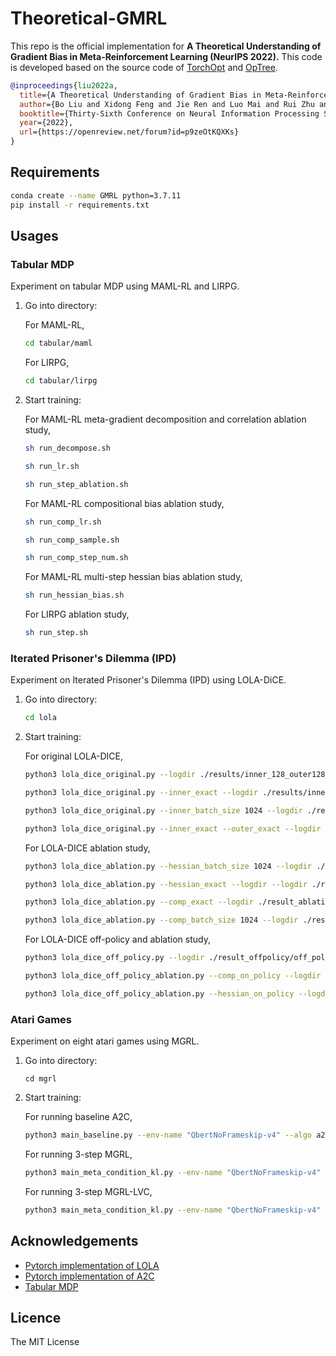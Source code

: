 # Theoretical-GMRL
This repo is the official implementation for **A Theoretical Understanding of Gradient Bias in Meta-Reinforcement Learning (NeurIPS 2022).** This code is developed based on the source code of [TorchOpt](https://github.com/metaopt/TorchOpt) and [OpTree](https://github.com/metaopt/optree).

```Bibtex
@inproceedings{liu2022a,
  title={A Theoretical Understanding of Gradient Bias in Meta-Reinforcement Learning},
  author={Bo Liu and Xidong Feng and Jie Ren and Luo Mai and Rui Zhu and Haifeng Zhang and Jun Wang and Yaodong Yang},
  booktitle={Thirty-Sixth Conference on Neural Information Processing Systems},
  year={2022},
  url={https://openreview.net/forum?id=p9zeOtKQXKs}
}
```

## Requirements

```bash
conda create --name GMRL python=3.7.11
pip install -r requirements.txt
```

## Usages

### Tabular MDP

Experiment on tabular MDP using MAML-RL and LIRPG.

1. Go into directory:

   For MAML-RL,

   ```bash
   cd tabular/maml
   ```

   For LIRPG,

   ```bash
   cd tabular/lirpg
   ```

2. Start training:

   For MAML-RL meta-gradient decomposition and correlation ablation study,

   ```bash
   sh run_decompose.sh

   sh run_lr.sh 

   sh run_step_ablation.sh 
   ```

   For MAML-RL compositional bias ablation study,

   ```bash
   sh run_comp_lr.sh

   sh run_comp_sample.sh

   sh run_comp_step_num.sh
   ```

   For MAML-RL multi-step hessian bias ablation study,

   ```bash
   sh run_hessian_bias.sh
   ```

   For LIRPG ablation study,

   ```bash
   sh run_step.sh
   ```

   

### Iterated Prisoner's Dilemma (IPD)

Experiment on Iterated Prisoner's Dilemma (IPD) using LOLA-DiCE.

1. Go into directory:

    ```bash
    cd lola
    ```

2. Start training:

    For original LOLA-DICE,

    ```bash
    python3 lola_dice_original.py --logdir ./results/inner_128_outer128_baseline

    python3 lola_dice_original.py --inner_exact --logdir ./results/inner_exact_outer128_baseline

    python3 lola_dice_original.py --inner_batch_size 1024 --logdir ./results/inner1024_outer128_baseline

    python3 lola_dice_original.py --inner_exact --outer_exact --logdir ./results/inner_exact_outer_exact
    ```

    For LOLA-DICE ablation study,
    
    ```bash
    python3 lola_dice_ablation.py --hessian_batch_size 1024 --logdir ./result_ablation/comp_128_hessian_1024

    python3 lola_dice_ablation.py --hessian_exact --logdir --logdir ./result_ablation/comp_128_hessian_exact

    python3 lola_dice_ablation.py --comp_exact --logdir ./result_ablation/comp_exact_hessian_128

    python3 lola_dice_ablation.py --comp_batch_size 1024 --logdir ./result_ablation/comp1024_hessian_128
    ```

    For LOLA-DICE off-policy and ablation study,
    
    ```bash
    python3 lola_dice_off_policy.py --logdir ./result_offpolicy/off_policy

    python3 lola_dice_off_policy_ablation.py --comp_on_policy --logdir ./result_offpolicy/off_comp_on_hessian

    python3 lola_dice_off_policy_ablation.py --hessian_on_policy --logdir ./result_offpolicy/on_comp_off_hessian
    ```


### Atari Games

Experiment on eight atari games using MGRL. 

1. Go into directory:

   ```
   cd mgrl
   ```

2. Start training:

    For running baseline A2C,

    ```bash
    python3 main_baseline.py --env-name "QbertNoFrameskip-v4" --algo a2c --use-gae --log-interval 100 --num-steps 5 --num-processes 64 --lr 7e-4 --entropy-coef 0.01 --value-loss-coef 0.5 --gamma 0.99 --gae-lambda 0.95 --num-env-steps 40000000 --log-dir ./baseline/ --seed 0 --use-linear-lr-decay
    ```

    For running 3-step MGRL,
    
    ```bash
    python3 main_meta_condition_kl.py --env-name "QbertNoFrameskip-v4" --algo a2c_meta --use-gae --log-interval 100 --num-steps 5 --num-processes 64 --lr 7e-4 --entropy-coef 0.01 --value-loss-coef 0.5 --gamma 0.99 --gae-lambda 0.95 --num-env-steps 40000000 --log-dir ./meta/ --use-linear-lr-decay --comment all4_sigmoid_v --meta-lr 1e-3 --meta-update 3 --outer_kl_coef 0.0 --outer_entropy_coef 0.0 --outer_critic_coef 0.0 --seed 0
    ```

    For running 3-step MGRL-LVC,
    
    ```bash
    python3 main_meta_condition_kl.py --env-name "QbertNoFrameskip-v4" --algo a2c_meta --use-gae --log-interval 100 --num-steps 5 --num-processes 64 --lr 7e-4 --entropy-coef 0.01 --value-loss-coef 0.5 --gamma 0.99 --gae-lambda 0.95 --num-env-steps 40000000 --log-dir ./meta/ --use-linear-lr-decay --comment all4_sigmoid_v_lvc --meta-lr 1e-3 --meta-update 3 --outer_kl_coef 0.0 --outer_entropy_coef 0.0 --outer_critic_coef 0.0 --seed 0 --lvc
    ```



## Acknowledgements

- [Pytorch implementation of LOLA](https://github.com/alexis-jacq/LOLA_DiCE)
- [Pytorch implementation of A2C](https://github.com/ikostrikov/pytorch-a2c-ppo-acktr-gail)
- [Tabular MDP](https://github.com/robintyh1/neurips2021-meta-gradient-offpolicy-evaluation)

## Licence

The MIT License
